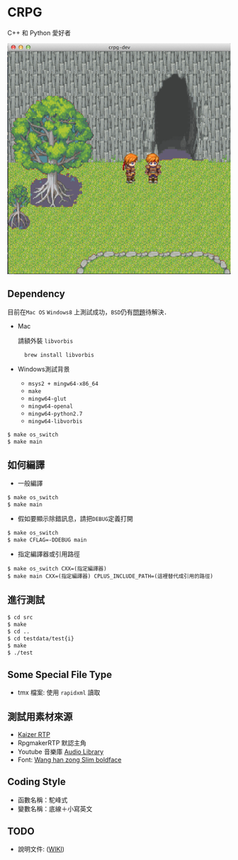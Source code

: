 # CRPG

C++ 和 Python 愛好者

![Image of Yaktocat](https://github.com/mudream4869/crpg/blob/master/shot.png)

## Dependency

目前在`Mac OS` `Windows8` 上測試成功，`BSD`仍有[問題](https://github.com/mudream4869/crpg/issues/14)待解決．

* Mac

    請額外裝 `libvorbis`

        brew install libvorbis

* Windows測試背景

    * `msys2 + mingw64-x86_64`
    * `make`
    * `mingw64-glut`
    * `mingw64-openal`
    * `mingw64-python2.7`
    * `mingw64-libvorbis`

```
$ make os_switch
$ make main
```

## 如何編譯

* 一般編譯

```
$ make os_switch
$ make main
```

* 假如要顯示除錯訊息，請把`DEBUG`定義打開

```
$ make os_switch
$ make CFLAG=-DDEBUG main
```

* 指定編譯器或引用路徑

```
$ make os_switch CXX=(指定編譯器)
$ make main CXX=(指定編譯器) CPLUS_INCLUDE_PATH=(這裡替代成引用的路徑)
```

## 進行測試

```
$ cd src
$ make
$ cd ..
$ cd testdata/test{i}
$ make
$ ./test
```

## Some Special File Type 

* tmx 檔案:
    使用 `rapidxml` 讀取

## 測試用素材來源

* [Kaizer RTP](http://s8.photobucket.com/user/zanyzora/library/Kaizer%20RTP?sort=3&page=1)
* RpgmakerRTP 默認主角
* Youtube 音樂庫 [Audio Library](https://www.youtube.com/audiolibrary/music)
* Font: [Wang han zong Slim boldface](http://chinesefontdesign.com/wang-han-zong-slim-boldface-font-traditional-chinese.html)

## Coding Style

* 函數名稱：駝峰式
* 變數名稱：底線＋小寫英文

## TODO

* 說明文件: ([WIKI](https://github.com/mudream4869/crpg/wiki/CRPG介紹))
